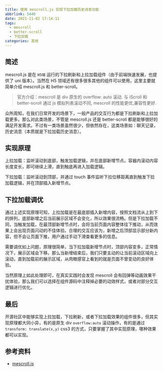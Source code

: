 ```yaml
---
title: 使用 mescroll.js 实现下拉加载历史消息功能
abbrlink: 5440
date: 2021-11-02 17:14:11
tags:
  - mescroll
  - better-scroll
  - 下拉加载
categories: 其他
---
```


## 简述

mescroll.js 是在 `H5端` 运行的下拉刷新和上拉加载组件（由于前端快速发展，也提供了 uni 版本）。当然在 H5 领域还有很多很多其他的组件可以使用，这里主要就简单介绍 mescroll.js 和 better-scroll。

> 官方介绍：mescroll 是 div 原生的 overflow: auto 滚动. 与 iScroll 和 better-scroll 通过 js 模拟列表滚动不同, mescroll 的性能更优,兼容性更好.

众所周知，在我们日常开发的场景下，一般产品的交互行为都是下拉刷新和上拉加载更多。那么对此类场景，不管是 mescroll.js 还是 better-scroll 都是能够很好的满足开发需求。不过有一类场景虽然很少，但依然存在，这类场景如：聊天记录，历史消息（本质就是下拉加载历史消息）。

## 实现原理

上拉加载：监听滚动到底部，触发加载逻辑，并在底部新增节点。容器内滚动内容长度变长，即可继续上滑，直到触底再进入加载逻辑。

下拉加载：监听滚动到顶部，并通过 touch 事件监听下拉位移距离直到触发下拉加载逻辑，并在顶部插入新增节点。

## 下拉加载调优

通过上述实现原理可知，上拉加载是在最底部插入新增内容，按照文档流从上到下的排列，底部新增之后当前展示区域不会变化，所以效果很流畅。但是下拉加载不同，当触发加载，在最顶部新增节点时，会将当前页面内容整体往下推动，从而效果上会出现页面闪动的不佳体验。合理的交互应该为，新增之后顶部显示部分新内容，但不会让页面下推，用户通过手动下滑查看更多的信息。

需要调优如上问题，原理很简单，当下拉加载新增节点时，顶部内容变多，正常情况下，展示区域会下移。那么当新增结束后，我们只要主动的让当前滚动区域向上滚动，直到加载前的展示区域，从肉眼感官上看到的就是页面不曾变动的良好体验。

当然原理上如此处理即可，在真实实践时会发现 mescroll 会有回弹等动画效果干扰体验，那么我们可以选择在组件源码中注释掉必要的动效样式，或者对部分交互逻辑进行优化。

## 最后

开源社区中能够实现上拉加载，下拉刷新，或者下拉加载效果的组件很多，但其实现原理都大同小异，有的是原生 div `overflow:auto` 滚动操作，有的是通过 `transform: translate(x,y)` css3 的方式，只要掌握了其中实现原理，哪种效果都可以实现。

## 参考资料

- [mescroll.js](https://www.mescroll.com/api.html)
